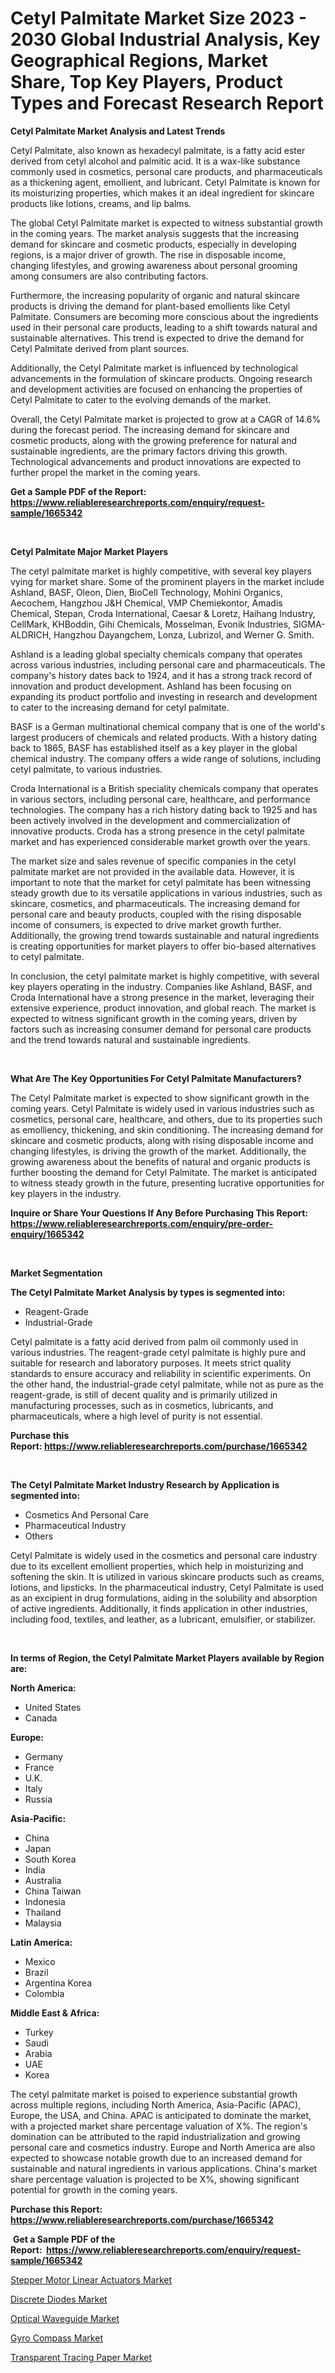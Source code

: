 <p><h1>Cetyl Palmitate Market Size 2023 - 2030 Global Industrial Analysis, Key Geographical Regions, Market Share, Top Key Players, Product Types and Forecast Research Report</h1></p><p><strong>Cetyl Palmitate Market Analysis and Latest Trends</strong></p>
<p><p>Cetyl Palmitate, also known as hexadecyl palmitate, is a fatty acid ester derived from cetyl alcohol and palmitic acid. It is a wax-like substance commonly used in cosmetics, personal care products, and pharmaceuticals as a thickening agent, emollient, and lubricant. Cetyl Palmitate is known for its moisturizing properties, which makes it an ideal ingredient for skincare products like lotions, creams, and lip balms.</p><p>The global Cetyl Palmitate market is expected to witness substantial growth in the coming years. The market analysis suggests that the increasing demand for skincare and cosmetic products, especially in developing regions, is a major driver of growth. The rise in disposable income, changing lifestyles, and growing awareness about personal grooming among consumers are also contributing factors.</p><p>Furthermore, the increasing popularity of organic and natural skincare products is driving the demand for plant-based emollients like Cetyl Palmitate. Consumers are becoming more conscious about the ingredients used in their personal care products, leading to a shift towards natural and sustainable alternatives. This trend is expected to drive the demand for Cetyl Palmitate derived from plant sources.</p><p>Additionally, the Cetyl Palmitate market is influenced by technological advancements in the formulation of skincare products. Ongoing research and development activities are focused on enhancing the properties of Cetyl Palmitate to cater to the evolving demands of the market.</p><p>Overall, the Cetyl Palmitate market is projected to grow at a CAGR of 14.6% during the forecast period. The increasing demand for skincare and cosmetic products, along with the growing preference for natural and sustainable ingredients, are the primary factors driving this growth. Technological advancements and product innovations are expected to further propel the market in the coming years.</p></p>
<p><strong>Get a Sample PDF of the Report:&nbsp; <a href="https://www.reliableresearchreports.com/enquiry/request-sample/1665342">https://www.reliableresearchreports.com/enquiry/request-sample/1665342</a></strong></p>
<p>&nbsp;</p>
<p><strong>Cetyl Palmitate Major Market Players</strong></p>
<p><p>The cetyl palmitate market is highly competitive, with several key players vying for market share. Some of the prominent players in the market include Ashland, BASF, Oleon, Dien, BioCell Technology, Mohini Organics, Aecochem, Hangzhou J&H Chemical, VMP Chemiekontor, Amadis Chemical, Stepan, Croda International, Caesar & Loretz, Haihang Industry, CellMark, KHBoddin, Gihi Chemicals, Mosselman, Evonik Industries, SIGMA-ALDRICH, Hangzhou Dayangchem, Lonza, Lubrizol, and Werner G. Smith.</p><p>Ashland is a leading global specialty chemicals company that operates across various industries, including personal care and pharmaceuticals. The company's history dates back to 1924, and it has a strong track record of innovation and product development. Ashland has been focusing on expanding its product portfolio and investing in research and development to cater to the increasing demand for cetyl palmitate.</p><p>BASF is a German multinational chemical company that is one of the world's largest producers of chemicals and related products. With a history dating back to 1865, BASF has established itself as a key player in the global chemical industry. The company offers a wide range of solutions, including cetyl palmitate, to various industries.</p><p>Croda International is a British speciality chemicals company that operates in various sectors, including personal care, healthcare, and performance technologies. The company has a rich history dating back to 1925 and has been actively involved in the development and commercialization of innovative products. Croda has a strong presence in the cetyl palmitate market and has experienced considerable market growth over the years.</p><p>The market size and sales revenue of specific companies in the cetyl palmitate market are not provided in the available data. However, it is important to note that the market for cetyl palmitate has been witnessing steady growth due to its versatile applications in various industries, such as skincare, cosmetics, and pharmaceuticals. The increasing demand for personal care and beauty products, coupled with the rising disposable income of consumers, is expected to drive market growth further. Additionally, the growing trend towards sustainable and natural ingredients is creating opportunities for market players to offer bio-based alternatives to cetyl palmitate.</p><p>In conclusion, the cetyl palmitate market is highly competitive, with several key players operating in the industry. Companies like Ashland, BASF, and Croda International have a strong presence in the market, leveraging their extensive experience, product innovation, and global reach. The market is expected to witness significant growth in the coming years, driven by factors such as increasing consumer demand for personal care products and the trend towards natural and sustainable ingredients.</p></p>
<p>&nbsp;</p>
<p><strong>What Are The Key Opportunities For Cetyl Palmitate Manufacturers?</strong></p>
<p><p>The Cetyl Palmitate market is expected to show significant growth in the coming years. Cetyl Palmitate is widely used in various industries such as cosmetics, personal care, healthcare, and others, due to its properties such as emolliency, thickening, and skin conditioning. The increasing demand for skincare and cosmetic products, along with rising disposable income and changing lifestyles, is driving the growth of the market. Additionally, the growing awareness about the benefits of natural and organic products is further boosting the demand for Cetyl Palmitate. The market is anticipated to witness steady growth in the future, presenting lucrative opportunities for key players in the industry.</p></p>
<p><strong>Inquire or Share Your Questions If Any Before Purchasing This Report: <a href="https://www.reliableresearchreports.com/enquiry/pre-order-enquiry/1665342">https://www.reliableresearchreports.com/enquiry/pre-order-enquiry/1665342</a></strong></p>
<p>&nbsp;</p>
<p><strong>Market Segmentation</strong></p>
<p><strong>The Cetyl Palmitate Market Analysis by types is segmented into:</strong></p>
<p><ul><li>Reagent-Grade</li><li>Industrial-Grade</li></ul></p>
<p><p>Cetyl palmitate is a fatty acid derived from palm oil commonly used in various industries. The reagent-grade cetyl palmitate is highly pure and suitable for research and laboratory purposes. It meets strict quality standards to ensure accuracy and reliability in scientific experiments. On the other hand, the industrial-grade cetyl palmitate, while not as pure as the reagent-grade, is still of decent quality and is primarily utilized in manufacturing processes, such as in cosmetics, lubricants, and pharmaceuticals, where a high level of purity is not essential.</p></p>
<p><strong>Purchase this Report:&nbsp;<a href="https://www.reliableresearchreports.com/purchase/1665342">https://www.reliableresearchreports.com/purchase/1665342</a></strong></p>
<p>&nbsp;</p>
<p><strong>The Cetyl Palmitate Market Industry Research by Application is segmented into:</strong></p>
<p><ul><li>Cosmetics And Personal Care</li><li>Pharmaceutical Industry</li><li>Others</li></ul></p>
<p><p>Cetyl Palmitate is widely used in the cosmetics and personal care industry due to its excellent emollient properties, which help in moisturizing and softening the skin. It is utilized in various skincare products such as creams, lotions, and lipsticks. In the pharmaceutical industry, Cetyl Palmitate is used as an excipient in drug formulations, aiding in the solubility and absorption of active ingredients. Additionally, it finds application in other industries, including food, textiles, and leather, as a lubricant, emulsifier, or stabilizer.</p></p>
<p>&nbsp;</p>
<p><strong>In terms of Region, the Cetyl Palmitate Market Players available by Region are:</strong></p>
<p>
    <p> <strong> North America: </strong>
        <ul>
            <li>United States</li>
            <li>Canada</li>
        </ul>
        </p> 
    <p> <strong> Europe: </strong>
        <ul>
            <li>Germany</li>
            <li>France</li>
            <li>U.K.</li>
            <li>Italy</li>
            <li>Russia</li>
        </ul>
        </p> 
    <p> <strong> Asia-Pacific: </strong>
        <ul>
            <li>China</li>
            <li>Japan</li>
            <li>South Korea</li>
            <li>India</li>
            <li>Australia</li>
            <li>China Taiwan</li>
            <li>Indonesia</li>
            <li>Thailand</li>
            <li>Malaysia</li>
        </ul>
        </p> 
    <p> <strong> Latin America: </strong>
        <ul>
            <li>Mexico</li>
            <li>Brazil</li>
            <li>Argentina Korea</li>
            <li>Colombia</li>
        </ul>
        </p> 
    <p> <strong> Middle East & Africa: </strong>
        <ul>
            <li>Turkey</li>
            <li>Saudi</li>
            <li>Arabia</li>
            <li>UAE</li>
            <li>Korea</li>
        </ul>
    </p>
    </p>
<p><p>The cetyl palmitate market is poised to experience substantial growth across multiple regions, including North America, Asia-Pacific (APAC), Europe, the USA, and China. APAC is anticipated to dominate the market, with a projected market share percentage valuation of X%. The region's domination can be attributed to the rapid industrialization and growing personal care and cosmetics industry. Europe and North America are also expected to showcase notable growth due to an increased demand for sustainable and natural ingredients in various applications. China's market share percentage valuation is projected to be X%, showing significant potential for growth in the coming years.</p></p>
<p><strong>Purchase this Report: <a href="https://www.reliableresearchreports.com/purchase/1665342">https://www.reliableresearchreports.com/purchase/1665342</a></strong></p>
<p>&nbsp;<strong>Get a Sample PDF of the Report:&nbsp;&nbsp;<a href="https://www.reliableresearchreports.com/enquiry/request-sample/1665342">https://www.reliableresearchreports.com/enquiry/request-sample/1665342</a></strong></p>
<p><strong></strong></p>
<p><p><a href="https://medium.com/@shiv151299/stepper-motor-linear-actuators-market-share-evolution-and-market-growth-trends-2023-2030-02a6782a07cc">Stepper Motor Linear Actuators Market</a></p><p><a href="https://medium.com/@melissahaag/discrete-diodes-market-exploring-market-share-market-trends-and-future-growth-3133aa9c925f">Discrete Diodes Market</a></p><p><a href="https://medium.com/@lacyquitzon/optical-waveguide-market-analysis-its-cagr-market-segmentation-and-global-industry-overview-2a5c62afe80e">Optical Waveguide Market</a></p><p><a href="https://medium.com/@yashreports27/gyro-compass-market-competitive-analysis-market-trends-and-forecast-to-2030-67b745f95c37">Gyro Compass Market</a></p><p><a href="https://github.com/RickHolmes3/Market-Research-Report-List-2/blob/main/transparent-tracing-paper-market.md">Transparent Tracing Paper Market</a></p></p>